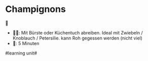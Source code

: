 # Champignons
🍄

- 👨‍🍳: Mit Bürste oder Küchentuch abreiben. Ideal mit Zwiebeln / Knoblauch / Petersilie. kann Roh gegessen werden (nicht viel)
- 🍳: 5 Minuten


#learning unit#